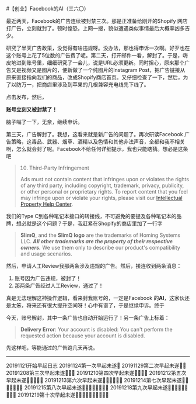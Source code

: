 #【创业】Facebook的AI（三六〇）

最近两天，Facebook的广告连续被封禁三次。那是正准备给刚开的Shopify 网店打广告，立刻就封了。顿时惶恐，上网一搜，貌似遭遇类似事情最后大概率凶多吉少。

研究了半天广告政策，没觉得有啥违规呀。没办法，那也得申诉一次啊。好歹也在这个账号上花了5位数的广告费了呢。第二天，打开邮件一看，解封了。于是，嗨皮地进到账号里，细细研究了一会儿，说是URL必须更新。同时担心，原来那个广告又是视频又是图片的，便新做了一个纯图片的Instagram Post，把广告链接从原来直接指向我们的商品，改成Shopify商店首页。又仔细检查了一下，然后，为了以防万一，把商店里涉及到苹果的几根兼容充电线先下线了。

点击发布，然后，

**账号立刻又被封禁了！**

脑子嗡了一下，无奈，继续申诉。

第三天，广告解封了。我想，这看来就是新广告的问题了。再次研读Facebook 广告策略，这毒品、武器、烟草、酒精以及色情和其他非法声音，全都和我不相关啊，怎么就会封了呢。Facebook不给任何详细提示，我也只能瞎猜。想必是这条吧

> 10. Third-Party Infringement
>
> Ads must not contain content that infringes upon or violates the rights of any third party, including copyright, trademark, privacy, publicity, or other personal or proprietary rights. To report content that you feel may infringe upon or violate your rights, please visit our [Intellectual Property Help Center](https://www.facebook.com/help/intellectual_property).

我们的Type C到各种笔记本接口的转接线，不可避免的要提及各种笔记本的品牌，想必就是这个问题？于是，我赶紧在Shopify的商店里加了一行字

> **SlimQ**, and the **SlimQ logo** are the trademarks of Homing Systems LLC. ***All other trademarks are the property of their respective owners.*** We use them only to describe our product's compatibility and usage scenarios.

然后，申请人工Review我那两条涉及违规的广告。然后，接连收到两条消息：

1. 账号因为广告违规，被封了！
2. 那两条广告经过人工Review，通过了！

真是无法理解这神操作逻辑，看来封我账号的，一定是Facebook 的**AI**，这家伙还是太笨，将来还有很大提升空间呀！心中有谱了，于是继续申诉。终于

今天，账号解封，其中一条广告也自动开始运行了！另一条广告上标着：

> **Delivery Error**: Your account is disabled: You can't perform the requested action because your account is disabled.

先这样吧，等能通过的广告跑几天再说。





----

20191121开始早起日志
20191124第一次早起未遂💪
20191129第二次早起未遂💪💪
20191208第三次早起未遂💪💪💪
20191210第四次早起未遂💪💪💪💪
20191212第五次早起未遂💪💪💪💪💪
20191213第六次早起未遂💪💪💪💪💪💪
20191214第七次早起未遂💪💪💪💪💪💪💪
20191215第八次早起未遂💪💪💪💪💪💪💪💪
20191218第九次早起未遂💪💪💪💪💪💪💪💪💪
20191219第十次早起未遂💪💪💪💪💪💪💪💪💪💪

